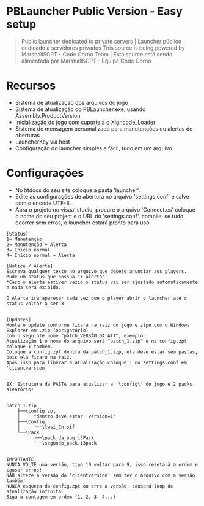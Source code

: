 # PBLauncher Public Version - Easy setup
> Public launcher dedicated to private servers | Launcher público dedicado a servidores privados
> This source is being powered by MarshallSCPT - Code Corno Team | Esta source está sendo alimentada por MarshallSCPT - Equipe Code Corno

# Recursos
* Sistema de atualização dos arquivos do jogo
* Sistema de atualização do PBLauncher.exe, usando Assembly.ProductVersion
* Inicialização do jogo com suporte a o Xigncode_Loader
* Sistema de mensagem personalizada para manutenções ou alertas de aberturas
* LauncherKey via host
* Configuração do launcher simples e fácil, tudo em um arquivo

# Configurações
* No htdocs do seu site coloque a pasta 'launcher'.
* Edite as configurações de abertura no arquivo 'settings.conf' e salve com o encode UTF-8.
* Abra o projeto no visual studio, procure o arquivo 'Connect.cs' coloque o nome do seu project e o URL do 'settings.conf', compile, se tudo ocorrer sem erros, o launcher estará pronto para uso.

```ascii
[Status]
1= Manutenção
2= Manutenção + Alerta
3= Início normal
4= Início normal + Alerta

[Notice / Alerta]
Escreva qualquer texto no arquivo que deseje anunciar aos players.
Mude um status que possua '+ alerta'
*Caso o alerta estiver vazio o status vai ser ajustado automaticamente e nada será exibido.

O Alerta irá aparecer cada vez que o player abrir o launcher até o status voltar a ser 3.


[Updates]
Monte o update conforme ficará na raiz do jogo e zipe com o Windows Explorer em .zip (obrigatório)
com o seguinte nome "patch_VERSÃO DA ATT", exemplo:
Atualização 1 o nome do arquivo será "patch_1.zip" e na config.zpt coloque 1 também.
Coloque a config.zpt dentro da patch_1.zip, ela deve estar sem pastas, pois ela ficará na raiz.
Após isso para liberar a atualização coloque 1 no settings.conf em 'clientversion'


EX: Estrutura da PASTA para atualizar a '\config\' do jogo e 2 packs aleatório!


patch_1.zip 
	├──\config.zpt 
	│     *dentro deve estar 'version=1'
	├──\Config
	│     └──\lwsi_En.sif
	└──\Pack
	      ├──\pack_da_aug.i3Pack
	      └──\segundo_pack.i3pack


IMPORTANTE:
NUNCA VOLTE uma versão, tipo 10 voltar para 9, isso resetará a ordem e causar erros!
NÃO altere a versão do 'clientversion' sem ter o arquivo com a versão também!
NUNCA esqueça da config.zpt ou erre a versão, causará loop de atualização infinita.
Siga a contagem em ordem (1, 2, 3, 4...) 

```
